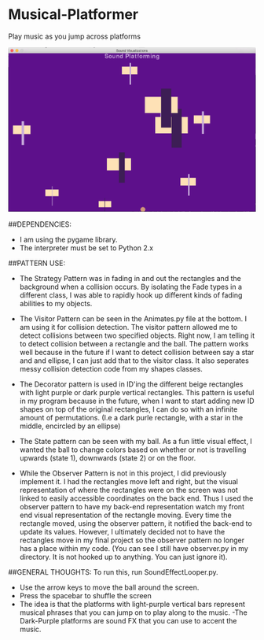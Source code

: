 Musical-Platformer
==================

Play music as you jump across platforms

<img src="Sound_Platforming.png">


##DEPENDENCIES:
- I am using the pygame library.
- The interpreter must be set to Python 2.x

##PATTERN USE:
+ The Strategy Pattern was  in fading in and out the rectangles and the background when a collision occurs.
By isolating the Fade types in a different class, I was able to rapidly hook up different kinds of fading abilities to my objects.

+ The Visitor Pattern can be seen in the Animates.py file at the bottom. I am using it for collision detection.
The visitor pattern allowed me to detect collisions between two specified objects. Right now, I am telling it to detect collision between a rectangle and the ball. The pattern works well because in the future if I want to
detect collision between say a star and and ellipse, I can just add that to the visitor class. It also seperates messy collision detection code from my shapes classes.

+ The Decorator pattern is used in ID'ing the different beige rectangles with light purple or dark purple vertical
rectangles. This pattern is useful in my program because in the future, when I want to start adding new ID shapes on top of the original rectangles, I can do so with an infinite amount of permutations. (I.e a dark purle rectangle, with a star in the middle, encircled by an ellipse)

+ The State pattern can be seen with my ball. As a fun little visual effect, I wanted the ball to change colors based on whether or not is travelling upwards (state 1), downwards (state 2) or on the floor.

+ While the Observer Pattern is not in this project, I did previously implement it. I had the rectangles move left
and right, but the visual representation of where the rectangles were on the screen was not linked to easily accessible coordinates on the back end. Thus I used the observer pattern to have my back-end representation watch my
front end visual representation of the rectangle moving. Every time the rectangle moved, using the observer pattern, it notified the back-end to update its values.
However, I ultimately decided not to have the rectangles move in my final project so the observer pattern no longer
has a place within my code. (You can see I still have observer.py in my directory. It is not hooked up to anything.
You can just ignore it).

 ##GENERAL THOUGHTS:
 To run this, run SoundEffectLooper.py.
 - Use the arrow keys to move the ball around the screen.
 - Press the spacebar to shuffle the screen
 - The idea is that the platforms with light-purple vertical bars represent musical phrases that you can jump on to play along to the music.
 -The Dark-Purple platforms are sound FX that you can use to accent the music.